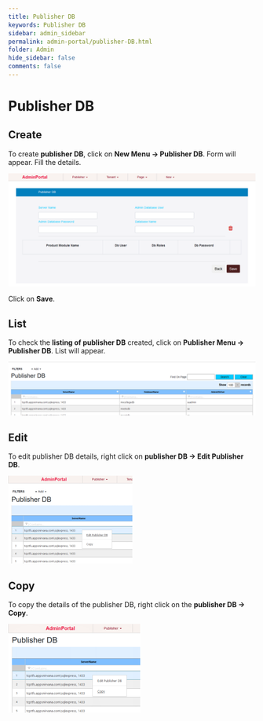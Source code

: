 ```yaml
---
title: Publisher DB
keywords: Publisher DB
sidebar: admin_sidebar
permalink: admin-portal/publisher-DB.html
folder: Admin
hide_sidebar: false
comments: false
---
```


# Publisher DB

## Create

To create **publisher DB**, click on **New Menu -> Publisher DB**. Form will appear. Fill the details.

![](/images/PublisherDB_Create.png)

Click on **Save**.

## List
To check the **listing of publisher DB** created, click on **Publisher Menu -> Publisher DB**. List will appear.

![](/images/PublisherDB_List.png)

## Edit
To edit publisher DB details, right click on **publisher DB -> Edit Publisher DB**.

![](/images/PublisherDB_Edit.png)

## Copy
To copy the details of the publisher DB, right click on the **publisher DB -> Copy**.

![](/images/PublisherDB_Copy.png)
